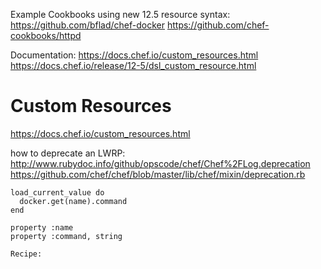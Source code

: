 Example Cookbooks using new 12.5 resource syntax:
    https://github.com/bflad/chef-docker
    https://github.com/chef-cookbooks/httpd
    
Documentation:
    https://docs.chef.io/custom_resources.html
    https://docs.chef.io/release/12-5/dsl_custom_resource.html

# Custom Resources
https://docs.chef.io/custom_resources.html

how to deprecate an LWRP: http://www.rubydoc.info/github/opscode/chef/Chef%2FLog.deprecation
https://github.com/chef/chef/blob/master/lib/chef/mixin/deprecation.rb

```
load_current_value do
  docker.get(name).command
end

property :name
property :command, string

Recipe:
```